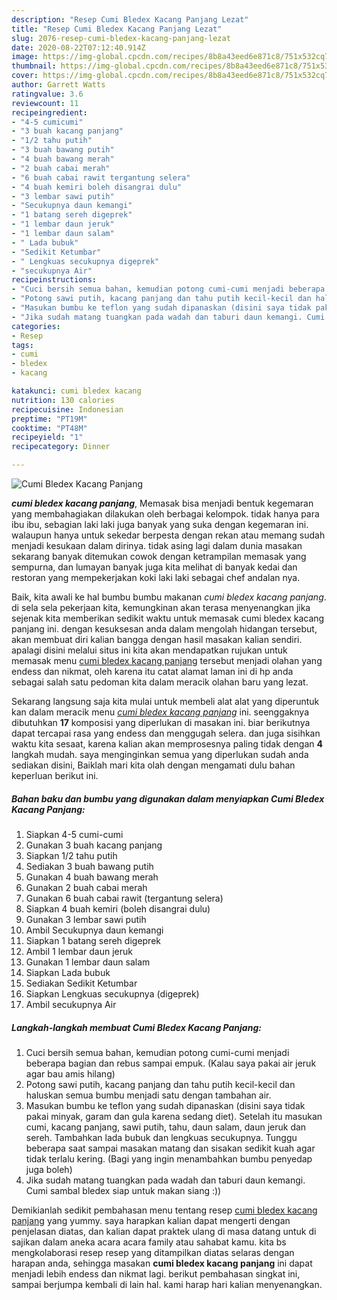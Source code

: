 ```yaml
---
description: "Resep Cumi Bledex Kacang Panjang Lezat"
title: "Resep Cumi Bledex Kacang Panjang Lezat"
slug: 2076-resep-cumi-bledex-kacang-panjang-lezat
date: 2020-08-22T07:12:40.914Z
image: https://img-global.cpcdn.com/recipes/8b8a43eed6e871c8/751x532cq70/cumi-bledex-kacang-panjang-foto-resep-utama.jpg
thumbnail: https://img-global.cpcdn.com/recipes/8b8a43eed6e871c8/751x532cq70/cumi-bledex-kacang-panjang-foto-resep-utama.jpg
cover: https://img-global.cpcdn.com/recipes/8b8a43eed6e871c8/751x532cq70/cumi-bledex-kacang-panjang-foto-resep-utama.jpg
author: Garrett Watts
ratingvalue: 3.6
reviewcount: 11
recipeingredient:
- "4-5 cumicumi"
- "3 buah kacang panjang"
- "1/2 tahu putih"
- "3 buah bawang putih"
- "4 buah bawang merah"
- "2 buah cabai merah"
- "6 buah cabai rawit tergantung selera"
- "4 buah kemiri boleh disangrai dulu"
- "3 lembar sawi putih"
- "Secukupnya daun kemangi"
- "1 batang sereh digeprek"
- "1 lembar daun jeruk"
- "1 lembar daun salam"
- " Lada bubuk"
- "Sedikit Ketumbar"
- " Lengkuas secukupnya digeprek"
- "secukupnya Air"
recipeinstructions:
- "Cuci bersih semua bahan, kemudian potong cumi-cumi menjadi beberapa bagian dan rebus sampai empuk. (Kalau saya pakai air jeruk agar bau amis hilang)"
- "Potong sawi putih, kacang panjang dan tahu putih kecil-kecil dan haluskan semua bumbu menjadi satu dengan tambahan air."
- "Masukan bumbu ke teflon yang sudah dipanaskan (disini saya tidak pakai minyak, garam dan gula karena sedang diet). Setelah itu masukan cumi, kacang panjang, sawi putih, tahu, daun salam, daun jeruk dan sereh. Tambahkan lada bubuk dan lengkuas secukupnya. Tunggu beberapa saat sampai masakan matang dan sisakan sedikit kuah agar tidak terlalu kering. (Bagi yang ingin menambahkan bumbu penyedap juga boleh)"
- "Jika sudah matang tuangkan pada wadah dan taburi daun kemangi. Cumi sambal bledex siap untuk makan siang :))"
categories:
- Resep
tags:
- cumi
- bledex
- kacang

katakunci: cumi bledex kacang 
nutrition: 130 calories
recipecuisine: Indonesian
preptime: "PT19M"
cooktime: "PT48M"
recipeyield: "1"
recipecategory: Dinner

---
```



![Cumi Bledex Kacang Panjang](https://img-global.cpcdn.com/recipes/8b8a43eed6e871c8/751x532cq70/cumi-bledex-kacang-panjang-foto-resep-utama.jpg)

<b><i>cumi bledex kacang panjang</i></b>, Memasak bisa menjadi bentuk kegemaran yang membahagiakan dilakukan oleh berbagai kelompok. tidak hanya para ibu ibu, sebagian laki laki juga banyak yang suka dengan kegemaran ini. walaupun hanya untuk sekedar berpesta dengan rekan atau memang sudah menjadi kesukaan dalam dirinya. tidak asing lagi dalam dunia masakan sekarang banyak ditemukan cowok dengan ketrampilan memasak yang sempurna, dan lumayan banyak juga kita melihat di banyak kedai dan restoran yang mempekerjakan koki laki laki sebagai chef andalan nya.



Baik, kita awali ke hal bumbu bumbu makanan <i>cumi bledex kacang panjang</i>. di sela sela pekerjaan kita, kemungkinan akan terasa menyenangkan jika sejenak kita memberikan sedikit waktu untuk memasak cumi bledex kacang panjang ini. dengan kesuksesan anda dalam mengolah hidangan tersebut, akan membuat diri kalian bangga dengan hasil masakan kalian sendiri. apalagi disini melalui situs ini kita akan mendapatkan rujukan untuk memasak menu <u>cumi bledex kacang panjang</u> tersebut menjadi olahan yang endess dan nikmat, oleh karena itu catat alamat laman ini di hp anda sebagai salah satu pedoman kita dalam meracik olahan baru yang lezat.


Sekarang langsung saja kita mulai untuk membeli alat alat yang diperuntuk kan dalam meracik menu <u><i>cumi bledex kacang panjang</i></u> ini. seenggaknya dibutuhkan <b>17</b> komposisi yang diperlukan di masakan ini. biar berikutnya dapat tercapai rasa yang endess dan menggugah selera. dan juga sisihkan waktu kita sesaat, karena kalian akan memprosesnya paling tidak dengan <b>4</b> langkah mudah. saya menginginkan semua yang diperlukan sudah anda sediakan disini, Baiklah mari kita olah dengan mengamati dulu bahan keperluan berikut ini.

<!--inarticleads1-->

##### Bahan baku dan bumbu yang digunakan dalam menyiapkan Cumi Bledex Kacang Panjang:

1. Siapkan 4-5 cumi-cumi
1. Gunakan 3 buah kacang panjang
1. Siapkan 1/2 tahu putih
1. Sediakan 3 buah bawang putih
1. Gunakan 4 buah bawang merah
1. Gunakan 2 buah cabai merah
1. Gunakan 6 buah cabai rawit (tergantung selera)
1. Siapkan 4 buah kemiri (boleh disangrai dulu)
1. Gunakan 3 lembar sawi putih
1. Ambil Secukupnya daun kemangi
1. Siapkan 1 batang sereh digeprek
1. Ambil 1 lembar daun jeruk
1. Gunakan 1 lembar daun salam
1. Siapkan  Lada bubuk
1. Sediakan Sedikit Ketumbar
1. Siapkan  Lengkuas secukupnya (digeprek)
1. Ambil secukupnya Air




<!--inarticleads2-->

##### Langkah-langkah membuat Cumi Bledex Kacang Panjang:

1. Cuci bersih semua bahan, kemudian potong cumi-cumi menjadi beberapa bagian dan rebus sampai empuk. (Kalau saya pakai air jeruk agar bau amis hilang)
1. Potong sawi putih, kacang panjang dan tahu putih kecil-kecil dan haluskan semua bumbu menjadi satu dengan tambahan air.
1. Masukan bumbu ke teflon yang sudah dipanaskan (disini saya tidak pakai minyak, garam dan gula karena sedang diet). Setelah itu masukan cumi, kacang panjang, sawi putih, tahu, daun salam, daun jeruk dan sereh. Tambahkan lada bubuk dan lengkuas secukupnya. Tunggu beberapa saat sampai masakan matang dan sisakan sedikit kuah agar tidak terlalu kering. (Bagi yang ingin menambahkan bumbu penyedap juga boleh)
1. Jika sudah matang tuangkan pada wadah dan taburi daun kemangi. Cumi sambal bledex siap untuk makan siang :))




Demikianlah sedikit pembahasan menu tentang resep <u>cumi bledex kacang panjang</u> yang yummy. saya harapkan kalian dapat mengerti dengan penjelasan diatas, dan kalian dapat praktek ulang di masa datang untuk di sajikan dalam aneka acara acara family atau sahabat kamu. kita bs mengkolaborasi resep resep yang ditampilkan diatas selaras dengan harapan anda, sehingga masakan <b>cumi bledex kacang panjang</b> ini dapat menjadi lebih endess dan nikmat lagi. berikut pembahasan singkat ini, sampai berjumpa kembali di lain hal. kami harap hari kalian menyenangkan.
